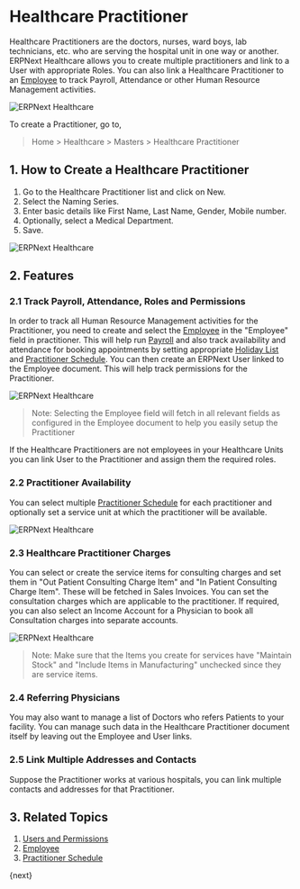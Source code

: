 <!-- add-breadcrumbs -->
# Healthcare Practitioner

Healthcare Practitioners are the doctors, nurses, ward boys, lab technicians, etc. who are serving the hospital unit in one way or another. ERPNext Healthcare allows you to create multiple practitioners and link to a User with appropriate Roles. You can also link a Healthcare Practitioner to an [Employee](/docs/user/manual/en/human-resources/employee) to track Payroll, Attendance or other Human Resource Management activities.

<img class="screenshot" alt="ERPNext Healthcare" src="{{docs_base_url}}/assets/img/healthcare/practitioner_1.png">

To create a Practitioner, go to,

> Home > Healthcare > Masters > Healthcare Practitioner

## 1. How to Create a Healthcare Practitioner

1. Go to the Healthcare Practitioner list and click on New.
2. Select the Naming Series.
3. Enter basic details like First Name, Last Name, Gender, Mobile number.
4. Optionally, select a Medical Department.
4. Save.

<img class="screenshot" alt="ERPNext Healthcare" src="{{docs_base_url}}/assets/img/healthcare/practitioner.png">

## 2. Features

### 2.1 Track Payroll, Attendance, Roles and Permissions

In order to track all Human Resource Management activities for the Practitioner, you need to create and select the [Employee](/docs/user/manual/en/human-resources/employee) in the "Employee" field in practitioner. This will help run [Payroll](/docs/user/manual/en/human-resources/payroll-intro) and also track availability and attendance for booking appointments by setting appropriate [Holiday List](/docs/user/manual/en/human-resources/holiday-list) and [Practitioner Schedule](/docs/user/manual/en/Healthcare/practitioner_schedule). You can then create an ERPNext User linked to the Employee document. This will help track permissions for the Practitioner.

<img class="screenshot" alt="ERPNext Healthcare" src="{{docs_base_url}}/assets/img/healthcare/practitioner-employee.png">

> Note: Selecting the Employee field will fetch in all relevant fields as configured in the Employee document to help you easily setup the Practitioner

If the Healthcare Practitioners are not employees in your Healthcare Units you can link User to the Practitioner and assign them the required roles.

### 2.2 Practitioner Availability

You can select multiple [Practitioner Schedule](/docs/user/manual/en/Healthcare/practitioner_schedule) for each practitioner and optionally set a service unit at which the practitioner will be available.

<img class="screenshot" alt="ERPNext Healthcare" src="{{docs_base_url}}/assets/img/healthcare/practitioner_availability.png">

### 2.3 Healthcare Practitioner Charges

You can select or create the service items for consulting charges and set them in "Out Patient Consulting Charge Item" and "In Patient Consulting Charge Item". These will be fetched in Sales Invoices. You can set the consultation charges which are applicable to the practitioner. If required, you can also select an Income Account for a Physician to book all Consultation charges into separate accounts.

<img class="screenshot" alt="ERPNext Healthcare" src="{{docs_base_url}}/assets/img/healthcare/practitioner_charges.png">

> Note: Make sure that the Items you create for services have "Maintain Stock" and "Include Items in Manufacturing" unchecked since they are service items.

### 2.4 Referring Physicians

You may also want to manage a list of Doctors who refers Patients to your facility. You can manage such data in the Healthcare Practitioner document itself by leaving out the Employee and User links.

### 2.5 Link Multiple Addresses and Contacts

Suppose the Practitioner works at various hospitals, you can link multiple contacts and addresses for that Practitioner.

## 3. Related Topics

1. [Users and Permissions](/docs/user/manual/en/setting-up/users-and-permissions)
2. [Employee](/docs/user/manual/en/human-resources/employee)
3. [Practitioner Schedule](/docs/user/manual/en/Healthcare/practitioner_schedule)

{next}
